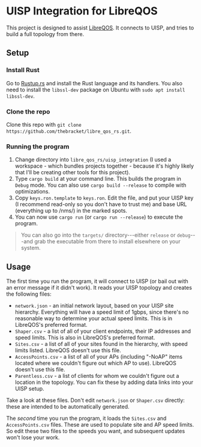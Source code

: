 # UISP Integration for LibreQOS

This project is designed to assist [LibreQOS](https://github.com/rchac/LibreQoS/). It connects to UISP, and tries to build a full topology from there.

## Setup

### Install Rust

Go to [Rustup.rs](https://rustup.rs/) and install the Rust language and its handlers. You also need to install the `libssl-dev` package on Ubuntu with `sudo apt install libssl-dev`.

### Clone the repo

Clone this repo with `git clone https://github.com/thebracket/libre_qos_rs.git`.

### Running the program

1. Change directory into `libre_qos_rs/uisp_integration` (I used a workspace - which bundles projects together - because it's highly likely that I'll be creating other tools for this project).
2. Type `cargo build` at your command line. This builds the program in `Debug` mode. You can also use `cargo build --release` to compile with optimizations.
3. Copy `keys.ron.template` to `keys.ron`. Edit the file, and put your UISP key (I recommend read-only so you don't have to trust me) and base URL (everything up to /nms/) in the marked spots.
4. You can now use `cargo run` (or `cargo run --release`) to execute the program.

> You can also go into the `targets/` directory---either `release` or `debug`---and grab the executable from there to install elsewhere on your system.

## Usage

The first time you run the program, it will connect to UISP (or bail out with an error message if it didn't work). It reads your UISP topology and creates the following files:

* `network.json` - an initial network layout, based on your UISP site hierarchy. Everything will have a speed limit of 1gbps, since there's no reasonable way to determine your actual speed limits. This is in LibreQOS's preferred format.
* `Shaper.csv` - a list of all of your client endpoints, their IP addresses and speed limits. This is also in LibreQOS's preferred format.
* `Sites.csv` - a list of all of your sites found in the hierarchy, with speed limits listed. LibreQOS doesn't use this file.
* `AccessPoints.csv` - a list of all of your APs (including "-NoAP" items located where we couldn't figure out which AP to use). LibreQOS doesn't use this file.
* `Parentless.csv` - a list of clients for whom we couldn't figure out a location in the topology. You can fix these by adding data links into your UISP setup.

Take a look at these files. Don't edit `network.json` or `Shaper.csv` directly: these are intended to be automatically generated.

The *second* time you run the program, it loads the `Sites.csv` and `AccessPoints.csv` files. These are used to populate site and AP speed limits. So edit these two files to the speeds you want, and subsequent updates won't lose your work.
